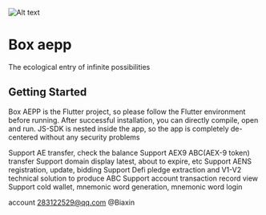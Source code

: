 
![Alt text](https://github.com/sunbx/Box-aepp-mobile/blob/master/images/logo.png)
# Box aepp

The ecological entry of infinite possibilities


## Getting Started

Box AEPP is the Flutter project, so please follow the Flutter environment before running. After successful installation, you can directly compile, open and run. JS-SDK is nested inside the app, so the app is completely de-centered without any security problems

Support AE transfer, check the balance
Support AEX9 ABC(AEX-9 token) transfer
Support domain display latest, about to expire, etc
Support AENS registration, update, bidding
Support Defi pledge extraction and V1-V2 technical solution to produce ABC
Support account transaction record view
Support cold wallet, mnemonic word generation, mnemonic word login

account 283122529@qq.com
@Biaxin

